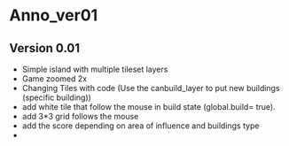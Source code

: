# Anno_ver01

## Version 0.01
- Simple island with multiple tileset layers
- Game zoomed 2x
- Changing Tiles with code (Use the canbuild_layer to put new buildings (specific building))
- add white tile that follow the mouse in build state (global.build= true).
- add 3*3 grid follows the mouse
- add the score depending on area of influence and buildings type
-
